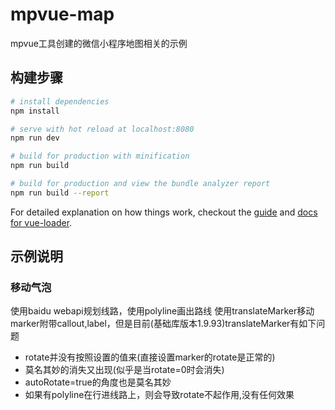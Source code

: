 # mpvue-map

mpvue工具创建的微信小程序地图相关的示例

## 构建步骤

``` bash
# install dependencies
npm install

# serve with hot reload at localhost:8080
npm run dev

# build for production with minification
npm run build

# build for production and view the bundle analyzer report
npm run build --report
```

For detailed explanation on how things work, checkout the [guide](http://vuejs-templates.github.io/webpack/) and [docs for vue-loader](http://vuejs.github.io/vue-loader).


## 示例说明

### 移动气泡
使用baidu webapi规划线路，使用polyline画出路线
使用translateMarker移动marker附带callout,label，但是目前(基础库版本1.9.93)translateMarker有如下问题
- rotate并没有按照设置的值来(直接设置marker的rotate是正常的)
- 莫名其妙的消失又出现(似乎是当rotate=0时会消失)
- autoRotate=true的角度也是莫名其妙
- 如果有polyline在行进线路上，则会导致rotate不起作用,没有任何效果
